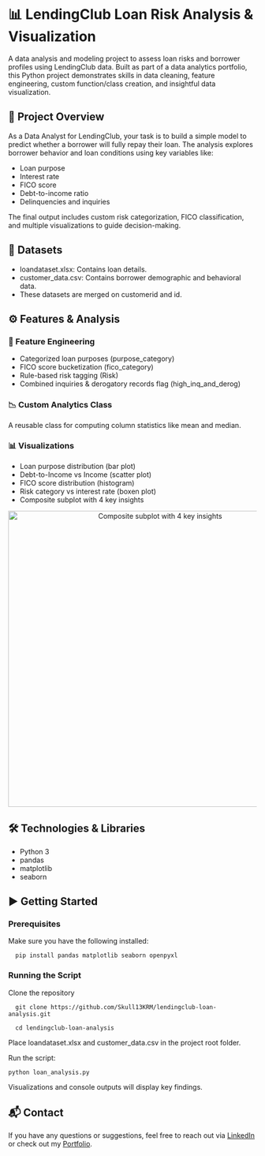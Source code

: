 # 📊 LendingClub Loan Risk Analysis & Visualization
A data analysis and modeling project to assess loan risks and borrower profiles using LendingClub data. Built as part of a data analytics portfolio, this Python project demonstrates skills in data cleaning, feature engineering, custom function/class creation, and insightful data visualization.

## 📌 Project Overview
As a Data Analyst for LendingClub, your task is to build a simple model to predict whether a borrower will fully repay their loan. The analysis explores borrower behavior and loan conditions using key variables like:
* Loan purpose
* Interest rate
* FICO score
* Debt-to-income ratio
* Delinquencies and inquiries

The final output includes custom risk categorization, FICO classification, and multiple visualizations to guide decision-making.

## 📂 Datasets
* loandataset.xlsx: Contains loan details.
* customer_data.csv: Contains borrower demographic and behavioral data.
* These datasets are merged on customerid and id.

## ⚙️ Features & Analysis
### 🔧 Feature Engineering
* Categorized loan purposes (purpose_category)
* FICO score bucketization (fico_category)
* Rule-based risk tagging (Risk)
* Combined inquiries & derogatory records flag (high_inq_and_derog)

### 📉 Custom Analytics Class

A reusable class for computing column statistics like mean and median.

### 📊 Visualizations
* Loan purpose distribution (bar plot)
* Debt-to-Income vs Income (scatter plot)
* FICO score distribution (histogram)
* Risk category vs interest rate (boxen plot)
* Composite subplot with 4 key insights

<p align="center"> <img src="my_plot.png" width="600" alt="Composite subplot with 4 key insights"> </p>

## 🛠 Technologies & Libraries
* Python 3
* pandas
* matplotlib
* seaborn

## ▶️ Getting Started
### Prerequisites

Make sure you have the following installed:

      pip install pandas matplotlib seaborn openpyxl

### Running the Script
Clone the repository

      git clone https://github.com/Skull13KRM/lendingclub-loan-analysis.git

      cd lendingclub-loan-analysis

Place loandataset.xlsx and customer_data.csv in the project root folder.

Run the script:

    python loan_analysis.py

Visualizations and console outputs will display key findings.

## 📬 Contact
If you have any questions or suggestions, feel free to reach out via [LinkedIn](www.linkedin.com/in/keegan-murphy-3a3b99218) or check out my [Portfolio](https://keegan-murphy-portfolio.notion.site/Keegan-Murphy-Portfolio-191c89a2d2f380f4a3e7f98aeb368139).
